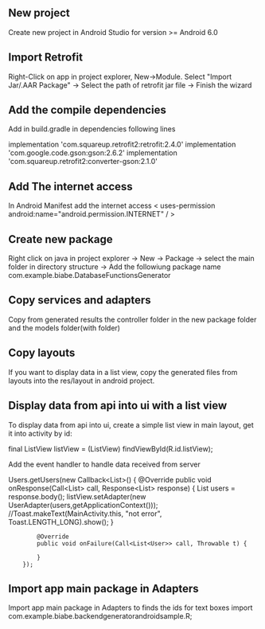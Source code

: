 ## New project

Create new project in Android Studio for version >= Android 6.0

## Import Retrofit

Right-Click on app in project explorer, New->Module. Select "Import Jar/.AAR Package" -> Select the path of retrofit jar file ->  Finish the wizard

## Add the compile dependencies

Add in build.gradle in dependencies following lines

implementation 'com.squareup.retrofit2:retrofit:2.4.0'
implementation 'com.google.code.gson:gson:2.6.2'
implementation 'com.squareup.retrofit2:converter-gson:2.1.0'

## Add The internet access

In Android Manifest add the internet access
< uses-permission android:name="android.permission.INTERNET" / >

## Create new package

Right click on java in project explorer -> New -> Package -> select the main folder in directory structure -> Add the followiung package name
com.example.biabe.DatabaseFunctionsGenerator

## Copy services and adapters

Copy from generated results the controller folder in the new package folder and the models folder(with folder)

## Copy layouts

If you want to display data in a list view, copy the generated files from layouts into the res/layout in android project.

## Display data from api into ui with a list view

To display data from api into ui, create a simple list view in main layout, get it into activity by id:

final ListView listView = (ListView) findViewById(R.id.listView);

Add the event handler to handle data received from server

Users.getUsers(new Callback<List<User>>() {
            @Override
            public void onResponse(Call<List<User>> call, Response<List<User>> response) {
                List users = response.body();
                listView.setAdapter(new UserAdapter(users,getApplicationContext()));
                //Toast.makeText(MainActivity.this, "not error", Toast.LENGTH_LONG).show();
            }

            @Override
            public void onFailure(Call<List<User>> call, Throwable t) {

            }
        });

## Import app main package in Adapters

Import app main package in Adapters to finds the ids for text boxes
import com.example.biabe.backendgeneratorandroidsample.R;

